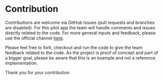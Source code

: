 # Contribution

Contributions are welcome via GitHub Issues (pull requests and branches are disabled). For this pilot app the team will handle comments and issues directly related to the code.
For more general inputs and feedback, please use the official channel [here](https://www.eid.admin.ch/de/pilotprojekte).

Please feel free to fork, checkout and run the code to give the team feedback related to the code.
As the project is proof of concept and part of a bigger goal, please be aware that this is an example and not a reference implementation.

Thank you for your contribution